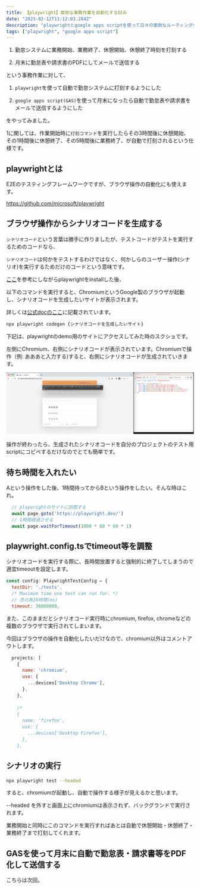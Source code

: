 ```yaml
---
title: 【playwright】面倒な事務作業を自動化する試み
date: "2023-02-12T11:12:03.284Z"
description: "playwrightとgoogle apps scriptを使って日々の面倒なルーティング作業を自動化しました"
tags: ["playwright", "google apps script"]
---
```



1. 勤怠システムに業務開始、業務終了、休憩開始、休憩終了時刻を打刻する

2. 月末に勤怠表や請求書のPDFにしてメールで送信する

という事務作業に対して、

1. `playwright`を使って自動で勤怠システムに打刻するようにした

2. `google apps script(GAS)`を使って月末になったら自動で勤怠表や請求書をメールで送信するようにした

をやってみました。

1に関しては、作業開始時に`打刻コマンド`を実行したらその3時間後に休憩開始、その1時間後に休憩終了、その5時間後に業務終了、が自動で打刻されるという仕様です。

## playwrightとは

E2Eのテスティングフレームワークですが、ブラウザ操作の自動化にも使えます。

<a href="https://github.com/microsoft/playwright" target="_blank">
https://github.com/microsoft/playwright
</a>

## ブラウザ操作からシナリオコードを生成する

`シナリオコード`という言葉は勝手に作りましたが、テストコードがテストを実行するためのコードなら、

`シナリオコード`は何かをテストするわけではなく、何かしらのユーザー操作(シナリオ)を実行するためだけのコードという意味です。

<a href="https://playwright.dev/docs/intro" target="_blank">ここ</a>を参考にしながらplaywrightをinstallした後、

以下のコマンドを実行すると、ChromiumというGoogle製のブラウザが起動し、シナリオコードを生成したいサイトが表示されます。

詳しくは<a href="https://playwright.dev/docs/codegen#running-codegen" target="_blank">公式docのここ</a>に記載されています。

```bash
npx playwright codegen {シナリオコードを生成したいサイト}
```

下記は、playwrightのdemo用のサイトにアクセスしてみた時のスクショです。

左側にChromium、右側にシナリオコードが表示されています。Chromiumで操作（例: あああと入力する)すると、右側にシナリオコードが生成されていきます。

![img1](./img1.png)

操作が終わったら、生成されたシナリオコードを自分のプロジェクトのテスト用scriptにコピペするだけなのでとても簡単です。

## 待ち時間を入れたい

Aという操作をした後、1時間待ってからBという操作をしたい。そんな時はこれ。

```js
  // playwrightのサイトに訪問する
  await page.goto('https://playwright.dev/')
  // 1時間経過させる
  await page.waitForTimeout(1000 * 60 * 60 * 1)
```

## playwright.config.tsでtimeout等を調整

シナリオコードを実行する際に、長時間放置すると強制的に終了してしまうので適宜timeoutを設定します。

```js
const config: PlaywrightTestConfig = {
  testDir: './tests',
  /* Maximum time one test can run for. */
  // 念の為10時間(ms)
  timeout: 36000000,
```

また、このままだとシナリオコード実行時にchromium, firefox, chromeなどの複数のブラウザで実行されてしまいます。

今回はブラウザの操作を自動化したいだけなので、chromium以外はコメントアウトします。

```js
  projects: [
    {
      name: 'chromium',
      use: {
        ...devices['Desktop Chrome'],
      },
    },

    /*
    {
      name: 'firefox',
      use: {
        ...devices['Desktop Firefox'],
      },
    },
```

## シナリオの実行

```bash
npx playwright test --headed
```

すると、chromiumが起動し、自動で操作する様子が見えるかと思います。

--headed を外すと画面上にchromiumは表示されず、バックグランドで実行されます。

業務開始と同時にこのコマンドを実行すればあとは自動で休憩開始・休憩終了・業務終了まで打刻してくれます。

## GASを使って月末に自動で勤怠表・請求書等をPDF化して送信する

こちらは次回。
